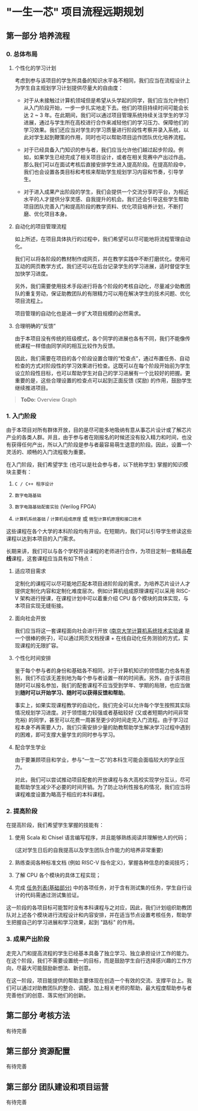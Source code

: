 # "一生一芯" 项目流程远期规划

## 第一部分 培养流程

### 0. 总体布局

1. 个性化的学习计划

	考虑到参与该项目的学生所具备的知识水平各不相同，我们应当在流程设计上为学生自主规划学习计划提供尽量大的自由度：

	+ 对于从未接触过计算机领域但是希望从头学起的同学，我们应当允许他们从入门阶段开始，一步一步扎实地走下去。他们的项目持续时间可能会长达 2 ~ 3 年。在此期间，我们可以通过项目管理系统持续关注学生的学习进展，通过与学生所在高校进行合作来减轻他们的学习压力、保障他们的学习效果。我们还应当对学生的学习质量进行阶段性考察并录入系统，以此对学生起到鞭策的作用，同时也可以帮助项目运作团队优化培养流程。

	+ 对于已经具备入门知识的参与者，我们应当允许他们越过起步阶段。例如，如果学生已经完成了相关项目设计，或者在相关竞赛中产出过作品，那么我们可以在面试考核后直接安排学生进入提高阶段。在提高阶段中，我们也会设置各类目标和考核来帮助学生规划学习内容和节奏，引导学生。

	+ 对于进入成果产出阶段的学生，我们会提供一个交流分享的平台，为相近水平的人才提供分享灵感、自我提升的机会。我们还会引导这些学生帮助项目团队完善入门和提高阶段的教学资料、优化项目培养计划，不断打磨、优化项目本身。

2. 自动化的项目管理流程

	如上所述，在项目具体执行的过程中，我们希望可以尽可能地将流程管理自动化。
	
	我们可以将各阶段的教材制作成网页，并在教学实践中不断打磨优化。使用可互动的网页教学方式，我们还可以在后台记录学生的学习进展，适时督促学生加快学习进度。
	
	另外，我们需要使用技术手段进行将各个阶段的考核自动化，尽量减少助教团队的重复劳动，保证助教团队的有限精力可以用在解决学生的技术问题、优化项目流程上。
	
	项目管理的自动化也是进一步扩大项目规模的必然需求。

3. 合理明确的“反馈”

	由于本项目没有传统的班级模式，各个同学的进展也各有不同，我们不能像传统课程一样借由同学间的相互比较作为反馈。
	
	因此，我们需要在项目的各个阶段设置合理的“检查点”，通过布置任务、自动检查的方式对阶段性的学习效果进行检查。这既可以在每个阶段开始前为学生设立阶段性目标，也可以帮助学生对自己的学习进展有一个比较好的把握。更重要的是，这些合理设置的检查点可以起到正面反馈 (奖励) 的作用，鼓励学生继续推进项目。

> **ToDo:** Overview Graph

### 1. 入门阶段

由于本项目对所有群体开放，目的是尽可能多地吸纳有意从事芯片设计或了解芯片产业的各类人群。并且，由于参与者在刚报名的时候还没有投入精力和时间，也没有获得任何产出，所以入门阶段是参与者最容易萌生退意的阶段。因此，设置一个灵活的、顺畅的入门流程极为重要。

在入门阶段，我们希望学生 (也可以是社会参与者，以下统称学生) 掌握的知识模块主要有：

1. `C / C++ 程序设计`

2. `数字电路基础`

3. `数字电路基础配套实验` (Verilog FPGA)

4. `计算机系统基础` / `计算机组成原理` 或 `微型计算机原理和接口技术`

这些课程在各个大学的本科阶段均有开设。在短期内，我们可以引导学生修读这些课程以达到本项目的入门需求。

长期来讲，我们可以与各个学校开设课程的老师进行合作，为项目定制一套精品**在线**课程，这套课程应当具有如下特点：

1. 适应项目需求

	定制化的课程可以尽可能地匹配本项目进阶阶段的需求，为培养芯片设计人才提供定制化内容和定制化难度层次。例如计算机组成原理课程可以采用 RISC-V 架构进行授课，在课程计划中可以着重介绍 CPU 各个模块的具体实现，与本项目实现无缝衔接。

2. 面向社会开放

	我们应当将这一套课程面向社会进行开放 ([南京大学计算机系统技术实验课](https://nju-projectn.github.io/ics-pa-gitbook/ics2020/#%E5%AE%9E%E9%AA%8C%E6%96%B9%E6%A1%88) 是一个很棒的例子)，可以通过网页文档授课 + 在线自动化任务测验的方式，实现课程的无限扩容。

3. 个性化时间安排

	鉴于每个参与者的身份和基础各不相同，对于计算机知识的领悟能力也各有差别，我们不应该无差别地为每个参与者设置一样的时间表。另外，由于该项目随时可以报名参加，我们的配套课程不应当受到学年、学期的局限，也应当做到**随时可以开始学习、随时可以获得反馈和帮助**。
	
	事实上，如果实现课程教学的自动化，我们完全可以允许每个学生按照其实际情况规划学习进度。对于领悟能力较强或者基础较好 (又或者短期内时间非常充裕) 的同学，甚至可以花费一周甚至更少的时间走完入门流程。由于学习过程本身不再需要人力，我们只需安排少量的助教帮助学生解决学习过程中遇到的困难，即可支撑大量学生的同时参与学习。
	
3. 配合学生学业
	
	由于要兼顾项目和学业，参与“一生一芯”的本科生可能会面临较大的学业压力。
	
	对此，我们可以尝试推动项目配套的开放课程与各大高校实现学分互认，尽可能帮助学生减少不必要的时间开销。为了防止功利性报名的情况，我们应当将课程难度设置为略高于相应的本科课程。

### 2. 提高阶段

在提高阶段，我们希望学生掌握的技能有：

1. 使用 Scala 和 Chisel 语言编写程序，并且能够熟练阅读并理解他人的代码；
	
	(这对学生日后的自我提高以及学生团队合作能力的培养非常重要)
2. 熟练查阅各种标准文档 (例如 RISC-V 指令定义)，掌握各种信息的查阅技巧；

3. 了解 CPU 各个模块的具体工程实现；

4. 完成 [任务列表(基础部分)](https://oscpu.github.io/ysyx/wiki/tasks/basic.html) 中的各项任务，对于含有测试集的任务，学生自行设计的代码需通过测试集验证。

这一阶段的各项目标可能暂时没有本科课程与之对应，因此，我们计划组织助教团队对上述各个模块进行流程设计和内容安排，并在适当节点设置考核任务，帮助学生把握自己的学习进展和学习效果，起到 "路标" 的作用。

### 3. 成果产出阶段

走完入门和提高流程的学生已经基本具备了独立学习、独立承担设计工作的能力。在这个阶段，我们不需要设置统一的目标，而是鼓励学生自行选择感兴趣的工作方向，尽最大可能鼓励新想法、新创意。

在这一阶段，项目能提供的帮助主要体现在创造一个有效的交流、支撑平台上。我们可以通过对助教团队的整合、调配，加上相关老师的帮助，最大程度帮助参与者完善他们的创意、落实他们的创新。

<Sec2></Sec2>

## 第二部分 考核方法

有待完善

## 第三部分 资源配置

有待完善

## 第三部分 团队建设和项目运营

有待完善